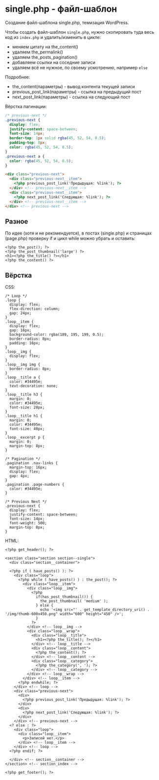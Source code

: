 # single.php - файл-шаблон 
Создание файл-шаблона single.php, темизация WordPress.

Чтобы создать файл-шаблон `single.php`, нужно скопировать туда весь код из `index.php` и удалить/изменить в цикле:

- меняем цитату на the_content()
- удаляем the_permalink()
- удаляем the_posts_pagination()
- добавляем ссылки на соседние записи
- удаляем всё не нужное, по своему усмотрению, например `else`

Подробнее:

- the_content(параметры) - вывод контента текущей записи
- previous_post_link(параметры) - ссылка на предыдущий пост
- next_post_link(параметры) - ссылка на следующий пост

Вёрстка пагинации:

```css
/* previous-next */
.previous-next {
  display: flex;
  justify-content: space-between;
  font-size: 14px;
  border-top: 1px solid rgba(45, 52, 54, 0.5);
  padding-top: 8px;
  color: rgba(45, 52, 54, 0.5);
}
.previous-next a {
  color: rgba(45, 52, 54, 0.5);
}
```

```html
<div class="previous-next">
  <div class="previous-next__item">
    <?php previous_post_link('Предыдущая: %link'); ?>
  </div> <!-- previous-next__item -->
  <div class="previous-next__item">
    <?php next_post_link('Следующая: %link'); ?>
  </div> <!-- previous-next__item -->
</div> <!-- previous-next -->
```

## Разное
По идее (хотя и не рекомендуется), в постах (single.php) и страницах (page.php) проверку if и цикл while можно убрать и оставить:

    <?php the_post(); ?>
    <?php the_post_thumbnail('large') ?>
    <h1><?php the_title() ?></h1>
    <?php the_content() ?>

## Вёрстка

CSS:

    /* Loop */
    .loop {
      display: flex;
      flex-direction: column;
      gap: 24px;
    }
    .loop__item {
      display: flex;
      gap: 16px;
      background-color: rgba(189, 195, 199, 0.5);
      border-radius: 8px;
      padding: 16px;
    }
    .loop__img {
      display: flex;
    }
    .loop__img img {
      border-radius: 8px;
    }
    .loop__title a {
      color: #34495e;
      text-decoration: none;
    }
    .loop__title h3 {
      margin: 0;
      color: #34495e;
      font-size: 28px;
    }
    .loop__title h1 {
      margin: 0;
      color: #34495e;
      font-size: 40px;
    }
    .loop__excerpt p {
      margin: 0;
      margin-top: 8px;
    }

    /* Pagination */
    .pagination .nav-links {
      margin-top: 16px;
      display: flex;
      gap: 4px;
    }
    .pagination .page-numbers {
      color: #34495e;
    }

    /* Previous Next */
    .previous-next {
      display: flex;
      justify-content: space-between;
      font-size: 14px;
      font-weight: 500;
      margin-top: 8px;
    }

HTML:

    <?php get_header(); ?>

    <section class="section section--single">
      <div class="section__container">

      <?php if ( have_posts() ): ?>
        <div class="loop">
          <?php while ( have_posts() ) : the_post(); ?>
            <div class="loop__item">
              <div class="loop__img">
                <?php
                  if(has_post_thumbnail()) {
                    the_post_thumbnail( 'medium' );
                  } else {
                    echo '<img src="' . get_template_directory_uri() . '/img/thumb-600x450.png" width="600" height="450" />';
                  }
                ?>
              </div> <!-- loop__img -->
              <div class="loop__wrap">
                <div class="loop__title">
                  <h1><?php the_title(); ?></h1>
                </div> <!-- loop__title -->
                <div class="loop__content">
                  <?php the_content(); ?>
                </div> <!-- loop__content -->
                <div class="loop__category">
                  <?php the_category(', '); ?>
                </div> <!-- loop__category -->
              </div> <!-- loop__wrap -->
            </div> <!-- loop__item -->
          <?php endwhile; ?>
        </div> <!-- loop -->
        <div class="previous-next">
          <div>
            <?php previous_post_link('Предыдущая: %link'); ?>
          </div>
          <div>
            <?php next_post_link('Следующая: %link'); ?>
          </div>
        </div> <!-- previous-next -->
      <? else : ?>
        <div class="loop">
          <div class="loop__item">
            <p>Записей нет.</p>
          </div> <!-- loop__item -->
        </div> <!-- loop -->
      <?php endif; ?>

      </div> <!-- section__container -->
    </section> <!-- section_index -->

    <?php get_footer(); ?>
